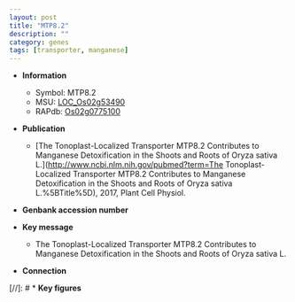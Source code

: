 ```yaml
---
layout: post
title: "MTP8.2"
description: ""
category: genes
tags: [transporter, manganese]
---
```


* **Information**  
    + Symbol: MTP8.2  
    + MSU: [LOC_Os02g53490](http://rice.uga.edu/cgi-bin/ORF_infopage.cgi?orf=LOC_Os02g53490)  
    + RAPdb: [Os02g0775100](https://rapdb.dna.affrc.go.jp/locus/?name=Os02g0775100)  

* **Publication**  
    + [The Tonoplast-Localized Transporter MTP8.2 Contributes to Manganese Detoxification in the Shoots and Roots of Oryza sativa L.](http://www.ncbi.nlm.nih.gov/pubmed?term=The Tonoplast-Localized Transporter MTP8.2 Contributes to Manganese Detoxification in the Shoots and Roots of Oryza sativa L.%5BTitle%5D), 2017, Plant Cell Physiol.

* **Genbank accession number**  

* **Key message**  
    + The Tonoplast-Localized Transporter MTP8.2 Contributes to Manganese Detoxification in the Shoots and Roots of Oryza sativa L.

* **Connection**  

[//]: # * **Key figures**  


